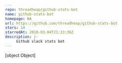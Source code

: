 ```yaml
---
repo: threadheap/github-stats-bot
name: github-stats-bot
homepage: NA
url: https://github.com/threadheap/github-stats-bot
stars: 14
starredAt: 2018-03-04T21:33:36Z
description: |-
     Github slack stats bot
---
```


[object Object]
